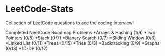 # LeetCode-Stats
Collection of LeetCode questions to ace the coding interview!

Completed NeetCode Roadmap Problems
*Arrays & Hashing (1/9)
*Two Pointers (0/5)
*Stack (0/7)
*Bianary Search (0/7)
*Sliding Window (0/6)
*Linked List (0/11)
*Trees (0/15)
*Tries (0/3)
*Backtracking (0/9)
*Graphs (0/13)
*1D-DP (0/12)